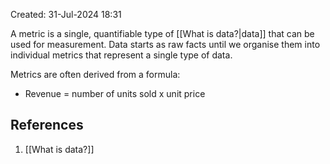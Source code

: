 Created: 31-Jul-2024 18:31

A metric is a single, quantifiable type of [[What is data?|data]] that can be used for measurement. Data starts as raw facts until we organise them into individual metrics that represent a single type of data.

Metrics are often derived from a formula:
* Revenue = number of units sold x unit price
## References
1. [[What is data?]]
